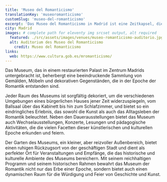 ```yaml
---
title: 'Museo del Romanticismo'
translationKey: 'museoromanticismo'
customSlug: 'museo-del-romanticismo'
excerpt: 'Das Museo del Romanticismo in Madrid ist eine Zeitkapsel, die den Besucher direkt ins 19. Jahrhundert versetzt und einen intimen Einblick in die Zeit der Romantik in Spanien bietet.'
city: Madrid
images: # complete path for eleventy img srcset output, alt required
  featured: ./src/assets/images/venues/museo-romanticismo-auditorio.jpg
  alt: Auditorium des Museo del Romanticismo
	credit: Museo del Romanticismo
links:
  web: https://www.cultura.gob.es/mromanticismo/
---
```


Das Museum, das in einem restaurierten Palast im Zentrum Madrids untergebracht ist, beherbergt eine beeindruckende Sammlung von Gemälden, Möbeln und dekorativen Gegenständen, die in der Epoche der Romantik entstanden sind.

Jeder Raum des Museums ist sorgfältig dekoriert, um die verschiedenen Umgebungen eines bürgerlichen Hauses jener Zeit widerzuspiegeln, vom Ballsaal über das Kabinett bis hin zum Schlafzimmer, und bietet so ein eindringliches Erlebnis, das sowohl die Kunst als auch das Alltagsleben der Romantik beleuchtet. Neben den Dauerausstellungen bietet das Museum auch Wechselausstellungen, Konzerte, Lesungen und pädagogische Aktivitäten, die die vielen Facetten dieser künstlerischen und kulturellen Epoche erkunden und feiern.

Der Garten des Museums, ein kleiner, aber reizvoller Außenbereich, bietet einen ruhigen Rückzugsort von der geschäftigen Stadt und dient als perfekter Ort für Veranstaltungen und Empfänge, die das historische und kulturelle Ambiente des Museums bereichern. Mit seinem reichhaltigen Programm und seinem historischen Rahmen bewahrt das Museum der Romantik nicht nur das Erbe einer Epoche, sondern bietet auch einen dynamischen Raum für die Würdigung und Feier von Geschichte und Kunst.
